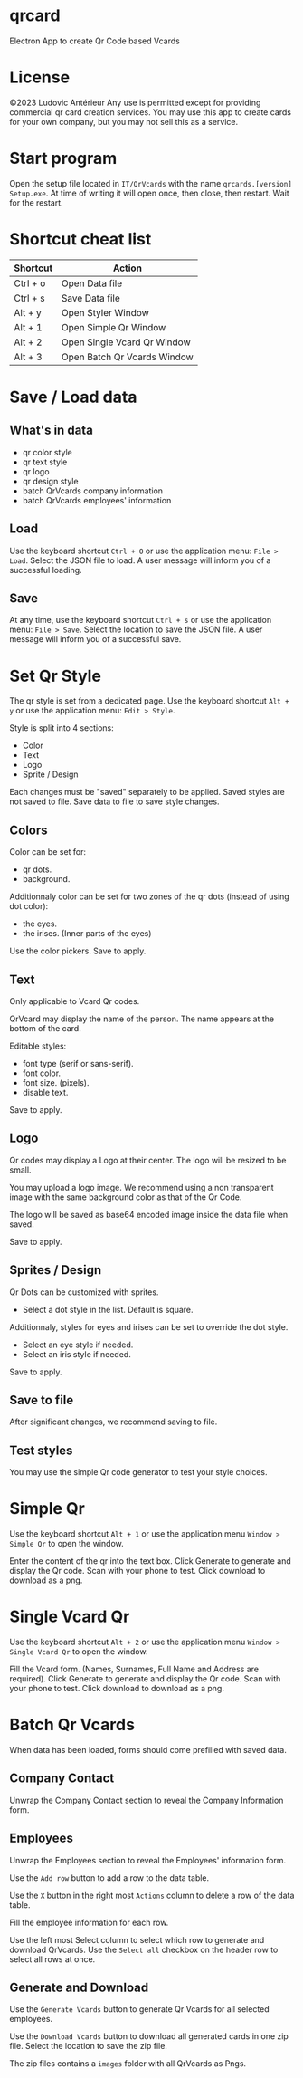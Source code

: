 # qrcard
Electron App to create Qr Code based Vcards

# License

©2023 Ludovic Antérieur
Any use is permitted except for providing commercial qr card creation services.
You may use this app to create cards for your own company, but you may not sell this as a service.

# Start program

Open the setup file located in `IT/QrVcards` with the name `qrcards.[version] Setup.exe`.
At time of writing it will open once, then close, then restart. Wait for the restart.

# Shortcut cheat list

| Shortcut | Action |
|-|-|
| Ctrl + o | Open Data file |
| Ctrl + s | Save Data file |
| Alt + y | Open Styler Window |
| Alt + 1 | Open Simple Qr Window |
| Alt + 2 | Open Single Vcard Qr Window |
| Alt + 3 | Open Batch Qr Vcards Window |

# Save / Load data

## What's in data

- qr color style
- qr text style
- qr logo
- qr design style
- batch QrVcards company information
- batch QrVcards employees' information

## Load

Use the keyboard shortcut `Ctrl + O` or use the application menu: `File > Load`.
Select the JSON file to load.
A user message will inform you of a successful loading.

## Save

At any time, use the keyboard shortcut `Ctrl + s` or use the application menu: `File > Save`.
Select the location to save the JSON file.
A user message will inform you of a successful save.

# Set Qr Style

The qr style is set from a dedicated page.
Use the keyboard shortcut `Alt + y` or use the application menu: `Edit > Style`.

Style is split into 4 sections:
- Color
- Text
- Logo
- Sprite / Design

Each changes must be "saved" separately to be applied.
Saved styles are not saved to file. Save data to file to save style changes.

## Colors

Color can be set for:
- qr dots.
- background.

Additionnaly color can be set for two zones of the qr dots (instead of using dot color):
- the eyes.
- the irises. (Inner parts of the eyes)

Use the color pickers.
Save to apply.

## Text

Only applicable to Vcard Qr codes.

QrVcard may display the name of the person. The name appears at the bottom of the card.

Editable styles:
- font type (serif or sans-serif).
- font color.
- font size. (pixels).
- disable text.

Save to apply.

## Logo

Qr codes may display a Logo at their center.
The logo will be resized to be small.

You may upload a logo image. We recommend using a non transparent image with the same background color as that of the Qr Code.

The logo will be saved as base64 encoded image inside the data file when saved.

Save to apply.

## Sprites / Design

Qr Dots can be customized with sprites.
- Select a dot style in the list. Default is square.

Additionnaly, styles for eyes and irises can be set to override the dot style.
- Select an eye style if needed.
- Select an iris style if needed.

Save to apply.

## Save to file

After significant changes, we recommend saving to file.

## Test styles

You may use the simple Qr code generator to test your style choices.

# Simple Qr

Use the keyboard shortcut `Alt + 1` or use the application menu `Window > Simple Qr` to open the window.

Enter the content of the qr into the text box.
Click Generate to generate and display the Qr code.
Scan with your phone to test.
Click download to download as a png.

# Single Vcard Qr

Use the keyboard shortcut `Alt + 2` or use the application menu `Window > Single Vcard Qr` to open the window.

Fill the Vcard form. (Names, Surnames, Full Name and Address are required).
Click Generate to generate and display the Qr code.
Scan with your phone to test.
Click download to download as a png.

# Batch Qr Vcards

When data has been loaded, forms should come prefilled with saved data.

## Company Contact

Unwrap the Company Contact section to reveal the Company Information form.

## Employees

Unwrap the Employees section to reveal the Employees' information form.

Use the `Add row` button to add a row to the data table.

Use the `X` button in the right most `Actions` column to delete a row of the data table.

Fill the employee information for each row.

Use the left most Select column to select which row to generate and download QrVcards.
Use the `Select all` checkbox on the header row to select all rows at once.

## Generate and Download

Use the `Generate Vcards` button to generate Qr Vcards for all selected employees.

Use the `Download Vcards` button to download all generated cards in one zip file.
Select the location to save the zip file.

The zip files contains a `images` folder with all QrVcards as Pngs.
